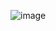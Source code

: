 ![image](https://user-images.githubusercontent.com/91787449/215673887-1843e3a2-8f5c-4595-a888-5321442fb584.png)

